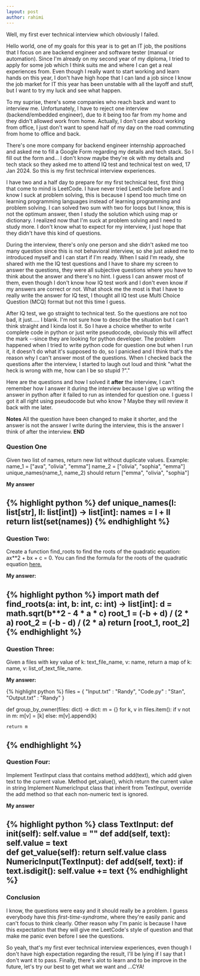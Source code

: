 ```yaml
---
layout: post
author: rahimi
---
```


<div class="tldr">
    Well, my first ever technical interview which obviously I failed.
</div>

Hello world, one of my goals for this year is to get an IT job, the positions that I focus on are backend engineer and software tester (manual or automation). Since I'm already on my second year of my diploma, I tried to apply for some job which I think suits me and where I can get a real experiences from. Even though I really want to start working and learn hands on this year, I don't have high hope that I can land a job since I know the job market for IT this year has been unstable with all the layoff and stuff, but I want to try my luck and see what happen.

To my suprise, there's some companies who reach back and want to interview me. Unfortunately, I have to reject one interview (backend/embedded engineer), due to it being too far from my home and they didn't allowed work from home. Actually, I don't care about working from office, I just don't want to spend half of my day on the road commuting from home to office and back.

There's one more company for backend engineer internship approached and asked me to fill a Google Form regarding my details and tech stack. So I fill out the form and... I don't know maybe they're ok with my details and tech stack so they asked me to attend IQ test and technical test on wed, 17 Jan 2024. So this is my first technical interview experiences.

I have two and a half day to prepare for my first technical test, first thing that come to mind is LeetCode. I have never tried LeetCode before and I know I suck at problem solving, this is because I spend too much time on learning programming languages instead of learning programming and problem solving. I can solved two sum with two for loops but I know, this is not the optimum answer, then I study the solution which using map or dictionary. I realized now that I'm suck at problem solving and I need to study more. I don't know what to expect for my interview, I just hope that they didn't have this kind of questions.

During the interview, there's only one person and she didn't asked me too many question since this is not behavioral interview, so she just asked me to introduced myself and I can start if I'm ready. When I said I'm ready, she shared with me the IQ test questions and I have to share my screen to answer the questions, they were all subjective questions where you have to think about the answer and there's no hint. I guess I can answer most of them, even though I don't know how IQ test work and I don't even know if my answers are correct or not. What shock me the most is that I have to really write the answer for IQ test, I thought all IQ test use Multi Choice Question (MCQ) format but not this time I guess.

After IQ test, we go straight to technical test. So the questions are not too bad, it just..... I blank. I'm not sure how to describe the situation but I can't think straight and I kinda lost it. So I have a choice whether to write complete code in python or just write pseudocode, obviously this will affect the mark --since they are looking for python developer. The problem happened when I tried to write python code for question one but when I run it, it doesn't do what it's supposed to do, so I panicked and I think that's the reason why I can't answer most of the questions. When I checked back the questions after the interview, I started to laugh out loud and think "what the heck is wrong with me, how can I be so stupid ?"."

Here are the questions and how I solved it **after** the interview, I can't remember how I answer it during the interview because I give up writing the answer in python after it failed to run as intended for question one. I guess I got it all right using pseudocode but who know ? Maybe they will review it back with me later. 

**Notes** All the question have been changed to make it shorter, and the answer is not the answer I write during the interview, this is the answer I think of after the interview. **END**

### Question One

Given two list of names, return new list without duplicate values.
Example:
name_1 = ["ava", "olivia", "emma"]
name_2 = ["olivia", "sophia", "emma"]
unique_names(name_1, name_2)
should return ["emma", "olivia", "sophia"]

**My answer**

{% highlight python %}
def unique_names(l: list[str], ll: list[int]) -> list[int]:
    names = l + ll
    return list(set(names))
{% endhighlight %}
---

### Question Two:

Create a function find_roots to find the roots of the quadratic equation: ax**2 + bx + c = 0. You can find the formula for the roots of the quadratic equation <a href="https://en.wikipedia.org/wiki/Quadratic_equation">here.</a>

**My answer:**

{% highlight python %}
import math
def find_roots(a: int, b: int, c: int) -> list[int]:
    d = math.sqrt(b**2 - 4 * a * c)
    root_1 = (-b + d) / (2 * a)
    root_2 = (-b - d) / (2 * a)
    return [root_1, root_2]
{% endhighlight %}
---

### Question Three:

Given a files with key value of k: text_file_name, v: name, return a map of k: name, v: list_of_text_file_name.

**My answer:**

{% highlight python %}
files = {
    "Input.txt" : "Randy",
    "Code.py" : "Stan",
    "Output.txt" : "Randy"
}

def group_by_owner(files: dict) -> dict:
    m = {}
    for k, v in files.item():
        if v not in m:
            m[v] = [k]
        else:
            m[v].append(k)
    
    return m
{% endhighlight %}
---

### Question Four:

Implement TextInput class that contains method add(text), which add given text to the current value. Method get_value(), which return the current value in string
Implement NumericInput class that inherit from TextInput, override the add method so that each non-numeric text is ignored.

**My answer**

{% highlight python %}
class TextInput:
    def __init__(self):
        self.value = ""
    def add(self, text):
        self.value = text    
    def get_value(self):
        return self.value
class NumericInput(TextInput):
    def add(self, text):
    if text.isdigit():
        self.value += text
{% endhighlight %}
---

### Conclusion

I know, the questions were easy and it should really be a problem. I guess everybody have this *first-time-syndrome*, where they're easily panic and can't focus to think clearly. Other reason why I'm panic is because I have this expectation that they will give me LeetCode's style of question and that make me panic even before I see the questions.

So yeah, that's my first ever technical interview experiences, even though I don't have high expectation regarding the result, I'll be lying if I say that I don't want it to pass. Finally, there's alot to learn and to be improve in the future, let's try our best to get what we want and ...CYA!